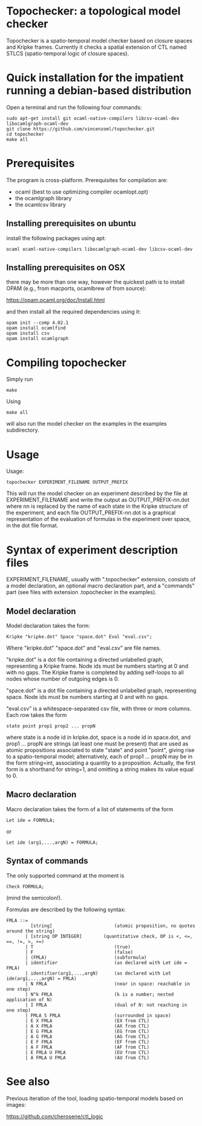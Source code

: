Topochecker: a topological model checker
========================================

Topochecker is a spatio-temporal model checker based on closure spaces
and Kripke frames. Currently it checks a spatial extension of CTL
named STLCS (spatio-temporal logic of closure spaces).

Quick installation for the impatient running a debian-based distribution
========================================================================

Open a terminal and run the following four commands:

```
sudo apt-get install git ocaml-native-compilers libcsv-ocaml-dev libocamlgraph-ocaml-dev
git clone https://github.com/vincenzoml/topochecker.git 
cd topochecker
make all
```

Prerequisites
=============

The program is cross-platform. Prerequisites for compilation are:

- ocaml (best to use optimizing compiler ocamlopt.opt)
- the ocamlgraph library
- the ocamlcsv library


Installing prerequisites on ubuntu
----------------------------------

install the following packages using apt:

`ocaml ocaml-native-compilers libocamlgraph-ocaml-dev libcsv-ocaml-dev`


Installing prerequisites on OSX
-------------------------------

there may be more than one way, however the quickest path is to
install OPAM (e.g., from macports, ocamlbrew of from source):

https://opam.ocaml.org/doc/Install.html

and then install all the required dependencies using it:

```
opam init --comp 4.02.1
opam install ocamlfind
opam install csv
opam install ocamlgraph
```

Compiling topochecker
=====================

Simply run

`make`

Using

`make all`

will also run the model checker on the examples in
the examples subdirectory.


Usage
=====

Usage:

`topochecker EXPERIMENT_FILENAME OUTPUT_PREFIX`

This will run the model checker on an experiment described by the file
at EXPERIMENT_FILENAME and write the output as OUTPUT_PREFIX-nn.dot
where nn is replaced by the name of each state in the Kripke structure
of the experiment, and each file OUTPUT_PREFIX-nn.dot is a graphical
representation of the evaluation of formulas in the experiment over
space, in the dot file format.


Syntax of experiment description files
======================================

EXPERIMENT_FILENAME, usually with ".topochecker" extension, consists
of a model declaration, an optional macro declaration part, and a
"commands" part (see files with extension .topochecker in the
examples).


Model declaration
-----------------

Model declaration takes the form:

`Kripke "kripke.dot" Space "space.dot" Eval "eval.csv";`

Where "kripke.dot" "space.dot" and "eval.csv" are file names.

"kripke.dot" is a dot file containing a directed unlabelled graph,
representing a Kripke frame. Node ids must be numbers starting at 0
and with no gaps. The Kripke frame is completed by adding self-loops
to all nodes whose number of outgoing edges is 0.

"space.dot" is a dot file containing a directed unlabelled graph,
representing space. Node ids must be numbers starting at 0 and with no
gaps.

"eval.csv" is a whitespace-separated csv file, with three or more
columns. Each row takes the form

`state point prop1 prop2 ... propN`

where state is a node id in kripke.dot, space is a node id in
space.dot, and prop1 ... propN are strings (at least one must be
present) that are used as atomic propositions associated to state
"state" and point "point", giving rise to a spatio-temporal model;
alternatively, each of prop1 ... propN may be in the form string=int,
associating a quantity to a proposition. Actually, the first form is a
shorthand for string=1, and omitting a string makes its value equal to
0.


Macro declaration
-----------------

Macro declaration takes the form of a list of statements of the form

`Let ide = FORMULA;`

or

`Let ide (arg1,...,argN) = FORMULA;`


Syntax of commands
------------------

The only supported command at the moment is

`Check FORMULA;`

(mind the semicolon!).

Formulas are described by the following syntax:

```
FMLA ::=
         [string]                       (atomic proposition, no quotes around the string)
       | [string OP INTEGER]		(quantitative check, OP is <, <=, ==, !=, >, >=)
       | T                              (true)
       | F                              (false)
       | (FMLA)                         (subformula)
       | identifier                     (as declared with Let ide = FMLA)
       | identifier(arg1,...,argN)      (as declared with Let ide(arg1,...,argN) = FMLA)
       | N FMLA                         (near in space: reachable in one step)
       | N^k FMLA                       (k is a number; nested application of N)
       | I FMLA                         (dual of N: not reaching in one step)
       | FMLA S FMLA                    (surrounded in space)
       | E X FMLA                       (EX from CTL)
       | A X FMLA                       (AX from CTL)
       | E G FMLA                       (EG from CTL)            
       | A G FMLA                       (AG from CTL)
       | E F FMLA                       (EF from CTL)
       | A F FMLA                       (AF from CTL)
       | E FMLA U FMLA                  (EU from CTL)
       | A FMLA U FMLA                  (AU from CTL)
```

See also
========

Previous iteration of the tool, loading spatio-temporal models based
on images:

https://github.com/cherosene/ctl_logic
